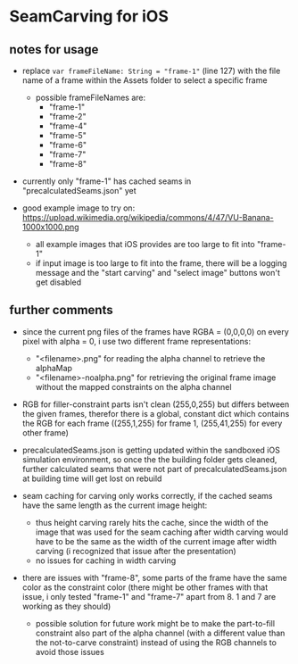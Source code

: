# SeamCarving for iOS

## notes for usage

- replace `var frameFileName: String = "frame-1"` (line 127) with the file name of a frame within the Assets folder to select a specific frame
    - possible frameFileNames are:
        - "frame-1"
        - "frame-2"
        - "frame-4"
        - "frame-5"
        - "frame-6"
        - "frame-7"
        - "frame-8"
        
- currently only "frame-1" has cached seams in "precalculatedSeams.json" yet

- good example image to try on: https://upload.wikimedia.org/wikipedia/commons/4/47/VU-Banana-1000x1000.png
   - all example images that iOS provides are too large to fit into "frame-1"
   - if input image is too large to fit into the frame, there will be a logging message and the "start carving" and "select image" buttons won't get disabled

## further comments

- since the current png files of the frames have RGBA = (0,0,0,0) on every pixel with alpha = 0, i use two different frame representations:
  - "\<filename\>.png" for reading the alpha channel to retrieve the alphaMap
  - "\<filename\>-noalpha.png" for retrieving the original frame image without the mapped constraints on the alpha channel
  
- RGB for filler-constraint parts isn't clean (255,0,255) but differs between the given frames, therefor there is a global, constant dict which contains the RGB for each frame ((255,1,255) for frame 1, (255,41,255) for every other frame)
  
- precalculatedSeams.json is getting updated within the sandboxed iOS simulation environment, so once the the building folder gets cleaned, further calculated seams that were 
  not part of precalculatedSeams.json at building time will get lost on rebuild
  
- seam caching for carving only works correctly, if the cached seams have the same length as the current image height:
    - thus height carving rarely hits the cache, since the width of the image that was used for the seam caching after width carving would have to be the same as the width of the current image after width carving (i recognized that issue after the presentation)
    - no issues for caching in width carving

- there are issues with "frame-8", some parts of the frame have the same color as the constraint color (there might be other frames with that issue, i only tested "frame-1" and "frame-7" apart from 8. 1 and 7 are working as they should)
    - possible solution for future work might be to make the part-to-fill constraint also part of the alpha channel (with a different value than the not-to-carve constraint) instead of using the RGB channels to avoid those issues
